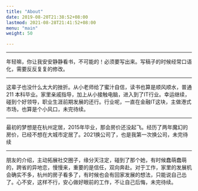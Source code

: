 ```yaml
---
title: "About"
date: 2019-08-20T21:38:52+08:00
lastmod: 2021-08-28T21:41:52+08:00
menu: "main"
weight: 50

---
```


---

年轻嘛，你让我安安静静看书，不可能的！必须要写出来。写稿子的时候经常口语化，需要反反复复的修改。

---

这辈子也没什么太大的挫折。从小老师给了蜜汁自信，读书也算是顺风顺水，普通 211 本科毕业。家里亲戚指导，加上从小接触电脑，进入到了IT行业。幸运继续，碰到个好领导，职业生涯前期发展的还行。行业呢，一直在金融IT这块，主做港式市场，也算是个小风口，未完待续。

---

最初的梦想是在杭州定居，2015年毕业，那会房价还没起飞。经历了两年魔幻的房价，已经不想在大城市定居了。2021换公司了，也是我第一次换公司，未完待续

---

朋友的介绍，主动拓展社交圈子，缘分天注定，碰到了那个她，有时候蠢萌蠢萌的，跨省的异地恋，慢慢来，重要的是信任，双向奔赴。对于工作，家里的发展机会确实不多，杭州的房子看多了，有时候也会有回家发展的想法，只能说自己怂了。心不安，这样不行，安心做好眼前的工作，不让自己后悔，未完待续。
